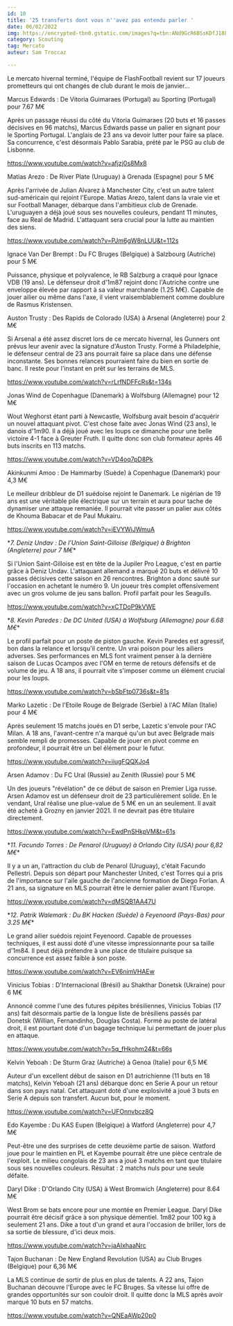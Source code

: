 ```yaml
---
id: 10
title: '25 transferts dont vous n''avez pas entendu parler '
date: 06/02/2022
img: https://encrypted-tbn0.gstatic.com/images?q=tbn:ANd9GcR6BSsKDfJ18Lxrk_yJaXGU3eycuxEptR78Yw&usqp=CAU
category: Scouting
tag: Mercato
auteur: Sam Troccaz

---
```

Le mercato hivernal terminé, l'équipe de FlashFootball revient sur 17  joueurs prometteurs qui ont changés de club durant le mois de janvier...

Marcus Edwards : De Vitoria Guimaraes (Portugal) au Sporting (Portugal) pour 7.67 M€

Après un passage réussi du côté du Vitoria Guimaraes (20 buts et 16 passes décisives en 96 matchs), Marcus Edwards passe un palier en signant pour le Sporting Portugal. L'anglais de 23 ans va devoir lutter pour faire sa place. Sa concurrence, c'est désormais Pablo Sarabia, prété par le PSG au club de Lisbonne.

https://www.youtube.com/watch?v=afjzj0s8Mx8

Matias Arezo : De River Plate (Uruguay) à Grenada (Espagne) pour 5 M€

Après l'arrivée de Julian Alvarez à Manchester City, c'est un autre talent sud-américain qui rejoint l'Europe. Matias Arezo, talent dans la vraie vie et sur Football Manager, débarque dans l'ambitieux club de Grenade. L'uruguayen a déjà joué sous ses nouvelles couleurs, pendant 11 minutes, face au Real de Madrid. L'attaquant sera crucial pour la lutte au maintien des siens.

https://www.youtube.com/watch?v=PJm6gW8nLUU&t=112s

Ignace Van Der Brempt : Du FC Bruges (Belgique) à Salzbourg (Autriche) pour 5 M€

Puissance, physique et polyvalence, le RB Salzburg a craqué pour Ignace VDB (19 ans). Le défenseur droit d'1m87 rejoint donc l'Autriche contre une enveloppe élevée par rapport à sa valeur marchande (1.25 M€). Capable de jouer ailier ou même dans l'axe, il vient vraisemblablement comme doublure de Rasmus Kristensen.

Auston Trusty : Des Rapids de Colorado (USA) à Arsenal (Angleterre) pour 2 M€

Si Arsenal a été assez discret lors de ce mercato hivernal, les Gunners ont prévus leur avenir avec la signature d'Auston Trusty. Formé à Philadelphie, le défenseur central de 23 ans pourrait faire sa place dans une défense inconstante. Ses bonnes relances pourraient faire du bien en sortie de banc. Il reste pour l'instant en prêt sur les terrains de MLS.

https://www.youtube.com/watch?v=rLrfNDFFcRs&t=134s

Jonas Wind de Copenhague (Danemark) à Wolfsburg (Allemagne) pour 12 M€

Wout Weghorst étant parti à Newcastle, Wolfsburg avait besoin d'acquérir un nouvel attaquant pivot. C'est chose faite avec Jonas Wind (23 ans), le danois d'1m90. Il a déjà joué avec les loups ce dimanche pour une belle victoire 4-1 face à Greuter Fruth. Il quitte donc son club formateur après 46 buts inscrits en 113 matchs.

https://www.youtube.com/watch?v=VD4oq7pD8Pk

Akinkunmi Amoo : De Hammarby (Suède) à Copenhague (Danemark) pour 4,3 M€

Le meilleur dribbleur de D1 suédoise rejoint le Danemark. Le nigérian de 19 ans est une véritable pile électrique sur un terrain et aura pour tache de dynamiser une attaque remaniée. Il pourrait vite passer un palier aux côtés de Khouma Babacar et de Paul Mukairu.

https://www.youtube.com/watch?v=iEVYWiJWmuA

\**7. Deniz Undav : De l'Union Saint-Gilloise (Belgique) à Brighton (Angleterre) pour 7 M€**

Si l'Union Saint-Gilloise est en tête de la Jupiler Pro League, c'est en partie grâce à Deniz Undav. L'attaquant allemand a marqué 20 buts et délivré 10 passes décisives cette saison en 26 rencontres. Brighton a donc sauté sur l'occasion en achetant le numéro 9. Un joueur très complet offensivement avec un gros volume de jeu sans ballon. Profil parfait pour les Seagulls.

https://www.youtube.com/watch?v=xCTDoP9kVWE

\**8. Kevin Paredes : De DC United (USA) à Wolfsburg (Allemagne) pour 6.68 M€**

Le profil parfait pour un poste de piston gauche. Kevin Paredes est agressif, bon dans la relance et lorsqu'il centre. Un vrai poison pour les ailiers adverses. Ses performances en MLS font vraiment penser à la dernière saison de Lucas Ocampos avec l'OM en terme de retours défensifs et de volume de jeu. A 18 ans, il pourrait vite s'imposer comme un élément crucial pour les loups.

https://www.youtube.com/watch?v=bSbFtp0736s&t=81s

Marko Lazetic : De l'Etoile Rouge de Belgrade (Serbie) à l'AC Milan (Italie) pour 4 M€

Après seulement 15 matchs joués en D1 serbe, Lazetic s'envole pour l'AC Milan. A 18 ans, l'avant-centre n'a marqué qu'un but avec Belgrade mais semble rempli de promesses. Capable de jouer en pivot comme en profondeur, il pourrait être un bel élément pour le futur.

https://www.youtube.com/watch?v=iiugFQQXJo4

Arsen Adamov : Du FC Ural (Russie) au Zenith (Russie) pour 5 M€

Un des joueurs "révélation" de ce début de saison en Premier Liga russe. Arsen Adamov est un défenseur droit de 23 particulièrement solide. En le vendant, Ural réalise une plue-value de 5 M€ en un an seulement. Il avait été acheté à Grozny en janvier 2021. Il ne devrait pas être titulaire directement.

https://www.youtube.com/watch?v=EwdPnSHkpVM&t=61s

\**11. Facundo Torres : De Penarol (Uruguay) à Orlando City (USA) pour 6,82 M€**

Il y a un an, l'attraction du club de Penarol (Uruguay), c'était Facundo Pellestri. Depuis son départ pour Manchester United, c'est Torres qui a pris de l'importance sur l'aile gauche de l'ancienne formation de Diego Forlan. A 21 ans, sa signature en MLS pourrait être le dernier palier avant l'Europe.

https://www.youtube.com/watch?v=dMSQB1AA47U

\**12. Patrik Walemark : Du BK Hacken (Suède) à Feyenoord (Pays-Bas) pour 3.25 M€**

Le grand ailier suédois rejoint Feyenoord. Capable de prouesses techniques,  il est aussi doté d'une vitesse impressionnante pour sa taille d'1m84. Il peut déjà prétendre à une place de titulaire puisque sa concurrence est assez faible à son poste.

https://www.youtube.com/watch?v=EV6nimVHAEw

Vinicius Tobias : D'Internacional (Brésil) au Shakthar Donetsk (Ukraine) pour 6 M€

Annoncé comme l'une des futures pépites brésiliennes, Vinicius Tobias (17 ans) fait désormais partie de la longue liste de brésiliens passés par Donetsk (Willian, Fernandinho, Douglas Costa). Formé au poste de latéral droit, il est pourtant doté d'un bagage technique lui permettant de jouer plus en attaque.

https://www.youtube.com/watch?v=5q_fHkohm24&t=66s

Kelvin Yeboah : De Sturm Graz (Autriche) à Genoa (Italie) pour 6,5 M€

Auteur d'un excellent début de saison en D1 autrichienne (11 buts en 18 matchs), Kelvin Yeboah (21 ans) débarque donc en Serie A pour un retour dans son pays natal. Cet attaquant doté d'une explosivité a joué 3 buts en Serie A depuis son transfert. Aucun but, pour le moment.

https://www.youtube.com/watch?v=UFOnnvbcz8Q

Edo Kayembe : Du KAS Eupen (Belgique) à Watford (Angleterre) pour 4,7 M€

Peut-être une des surprises de cette deuxième partie de saison. Watford joue pour le maintien en PL et Kayembe pourrait être une pièce centrale de l'exploit. Le milieu congolais de 23 ans a joué 3 matchs en tant que titulaire sous ses nouvelles couleurs. Résultat : 2 matchs nuls pour une seule défaite.

Daryl Dike : D'Orlando City (USA) à West Bromwich (Angleterre) pour 8.64 M€

West Brom se bats encore pour une montée en Premier League. Daryl Dike pourrait être décisif grâce à son physique démentiel. 1m82 pour 100 kg à seulement 21 ans. Dike a tout d'un grand et aura l'occasion de briller, lors de sa sortie de blessure, d'ici deux mois.

https://www.youtube.com/watch?v=jaAIxhaaNrc

Tajon Buchanan : De New England Revolution (USA) au Club Bruges (Belgique) pour 6,36 M€

La MLS continue de sortir de plus en plus de talents. A 22 ans, Tajon Buchanan découvre l'Europe avec le FC Bruges. Sa vitesse lui offre de grandes opportunités sur son couloir droit. Il quitte donc la MLS après avoir marqué 10 buts en 57 matchs.

https://www.youtube.com/watch?v=QNEaAWp20p0